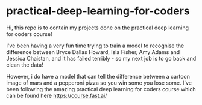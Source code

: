 # practical-deep-learning-for-coders
Hi, this repo is to contain my projects done on the practical deep learning for coders course!

I've been having a very fun time trying to train a model to recognise the difference between Bryce Dallas Howard, Isla Fisher, Amy Adams and Jessica Chaistan, and it has failed terribly - so my next job is to go back and clean the data! 

However, i do have a model that can tell the difference between a cartoon image of mars and a pepperoni pizza so you win some you lose some. 
I've been following the amazing practical deep learning for coders course which can be found here https://course.fast.ai/
